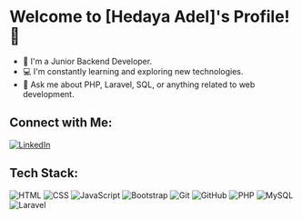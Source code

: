 # Welcome to [Hedaya Adel]'s Profile! 👋

- 🌱 I'm a Junior Backend Developer.
- 💻 I'm constantly learning and exploring new technologies.
- 💬 Ask me about PHP, Laravel, SQL, or anything related to web development.

## Connect with Me:
[![LinkedIn]([https://img.shields.io/badge/LinkedIn-Profile-blue)](https://www.linkedin.com/in/your-profile](https://www.linkedin.com/in/hedaya-adel-096735244?utm_source=share&utm_campaign=share_via&utm_content=profile&utm_medium=android_app))

## Tech Stack:
![HTML](https://img.shields.io/badge/HTML5-%23E34F26.svg?&style=flat-square&logo=html5&logoColor=white)
![CSS](https://img.shields.io/badge/CSS3-%231572B6.svg?&style=flat-square&logo=css3&logoColor=white)
![JavaScript](https://img.shields.io/badge/JavaScript-%23F7DF1E.svg?&style=flat-square&logo=javascript&logoColor=black)
![Bootstrap](https://img.shields.io/badge/Bootstrap-%23563D7C.svg?&style=flat-square&logo=bootstrap&logoColor=white)
![Git](https://img.shields.io/badge/Git-%23F05033.svg?&style=flat-square&logo=git&logoColor=white)
![GitHub](https://img.shields.io/badge/GitHub-%23181717.svg?&style=flat-square&logo=github&logoColor=white)
![PHP](https://img.shields.io/badge/PHP-%23777BB4.svg?&style=flat-square&logo=php&logoColor=white)
![MySQL](https://img.shields.io/badge/MySQL-%234479A1.svg?&style=flat-square&logo=mysql&logoColor=white)
![Laravel](https://img.shields.io/badge/Laravel-%23FF2D20.svg?&style=flat-square&logo=laravel&logoColor=white)
